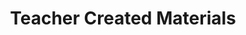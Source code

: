 ---
layout: page
title: "Teacher Created Materials"
sidebar_section: 3
previous: "content/content/8_oer.html"
next: "content/content/10_interoperability.html"
---